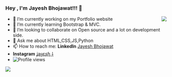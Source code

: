 ###                                                                 Hey , I'm Jayesh Bhojawat!!! 👋


<img src="https://i.pinimg.com/originals/36/7b/5e/367b5e4a292d6a278808ee3def7b2527.gif" align="right"/>

- 🔭 I’m currently working on my Portfolio website
- 🌱 I’m currently learning Bootstrap & MVC.
- 👯 I’m looking to collaborate on Open source and a lot on development side.
- 💬 Ask me about HTML,CSS,JS,Python
- 📫 How to reach me: **LinkedIn** [Jayesh Bhojawat ](https://www.linkedin.com/in/jayeshbhojawat/) 
-  **Instagram** [ʝąყɛʂɧ ⸸](https://www.instagram.com/jayesh_bhojawat/)
-  ![Profile views](https://gpvc.arturio.dev/Jayeshbhojawat)
<img src="https://github-readme-stats.vercel.app/api?username=Jayeshbhojawat&&show_icons=true&title_color=ffffff&icon_color=bb2acf&text_color=daf7dc&bg_color=151515">
